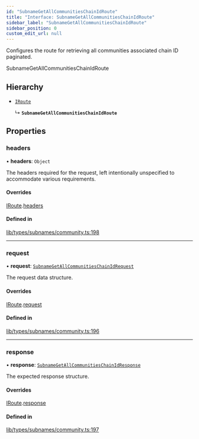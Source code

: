 ```yaml
---
id: "SubnameGetAllCommunitiesChainIdRoute"
title: "Interface: SubnameGetAllCommunitiesChainIdRoute"
sidebar_label: "SubnameGetAllCommunitiesChainIdRoute"
sidebar_position: 0
custom_edit_url: null
---
```


Configures the route for retrieving all communities associated chain ID paginated.

 SubnameGetAllCommunitiesChainIdRoute

## Hierarchy

- [`IRoute`](IRoute.md)

  ↳ **`SubnameGetAllCommunitiesChainIdRoute`**

## Properties

### headers

• **headers**: `Object`

The headers required for the request, left intentionally unspecified to accommodate various requirements.

#### Overrides

[IRoute](IRoute.md).[headers](IRoute.md#headers)

#### Defined in

[lib/types/subnames/community.ts:198](https://github.com/JustaName-id/JustaName-sdk/blob/0b5bd45/packages/@justaname.id/sdk/src/lib/types/subnames/community.ts#L198)

___

### request

• **request**: [`SubnameGetAllCommunitiesChainIdRequest`](SubnameGetAllCommunitiesChainIdRequest.md)

The request data structure.

#### Overrides

[IRoute](IRoute.md).[request](IRoute.md#request)

#### Defined in

[lib/types/subnames/community.ts:196](https://github.com/JustaName-id/JustaName-sdk/blob/0b5bd45/packages/@justaname.id/sdk/src/lib/types/subnames/community.ts#L196)

___

### response

• **response**: [`SubnameGetAllCommunitiesChainIdResponse`](SubnameGetAllCommunitiesChainIdResponse.md)

The expected response structure.

#### Overrides

[IRoute](IRoute.md).[response](IRoute.md#response)

#### Defined in

[lib/types/subnames/community.ts:197](https://github.com/JustaName-id/JustaName-sdk/blob/0b5bd45/packages/@justaname.id/sdk/src/lib/types/subnames/community.ts#L197)
